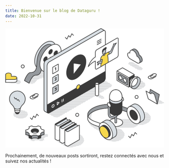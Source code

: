 ```yaml
---
title: Bienvenue sur le blog de Dataguru !
date: 2022-10-31
---
```


![dolt logo](/img/blog/video_lesson.png)

Prochainement, de nouveaux posts sortiront, restez connectés avec nous et suivez nos actualités !

